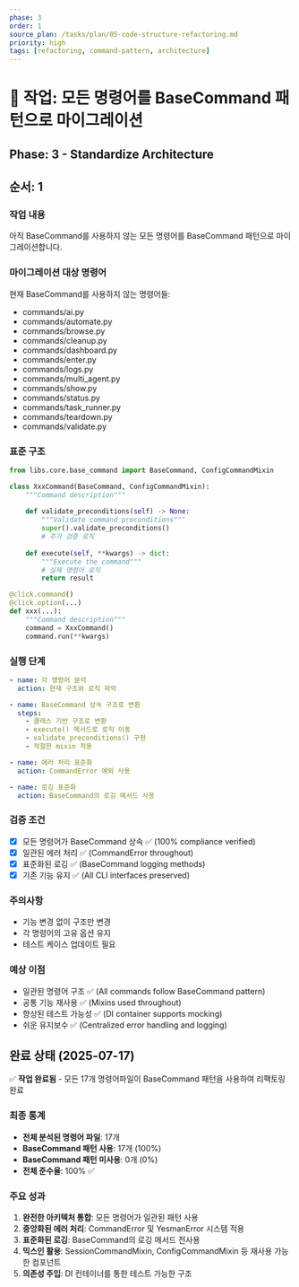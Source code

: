 ```yaml
---
phase: 3
order: 1
source_plan: /tasks/plan/05-code-structure-refactoring.md
priority: high
tags: [refactoring, command-pattern, architecture]
---
```


# 📌 작업: 모든 명령어를 BaseCommand 패턴으로 마이그레이션

## Phase: 3 - Standardize Architecture

## 순서: 1

### 작업 내용

아직 BaseCommand를 사용하지 않는 모든 명령어를 BaseCommand 패턴으로 마이그레이션합니다.

### 마이그레이션 대상 명령어

현재 BaseCommand를 사용하지 않는 명령어들:

- commands/ai.py
- commands/automate.py
- commands/browse.py
- commands/cleanup.py
- commands/dashboard.py
- commands/enter.py
- commands/logs.py
- commands/multi_agent.py
- commands/show.py
- commands/status.py
- commands/task_runner.py
- commands/teardown.py
- commands/validate.py

### 표준 구조

```python
from libs.core.base_command import BaseCommand, ConfigCommandMixin

class XxxCommand(BaseCommand, ConfigCommandMixin):
    """Command description"""
    
    def validate_preconditions(self) -> None:
        """Validate command preconditions"""
        super().validate_preconditions()
        # 추가 검증 로직
    
    def execute(self, **kwargs) -> dict:
        """Execute the command"""
        # 실제 명령어 로직
        return result

@click.command()
@click.option(...)
def xxx(...):
    """Command description"""
    command = XxxCommand()
    command.run(**kwargs)
```

### 실행 단계

```yaml
- name: 각 명령어 분석
  action: 현재 구조와 로직 파악

- name: BaseCommand 상속 구조로 변환
  steps:
    - 클래스 기반 구조로 변환
    - execute() 메서드로 로직 이동
    - validate_preconditions() 구현
    - 적절한 mixin 적용

- name: 에러 처리 표준화
  action: CommandError 예외 사용

- name: 로깅 표준화
  action: BaseCommand의 로깅 메서드 사용
```

### 검증 조건

- [x] 모든 명령어가 BaseCommand 상속 ✅ (100% compliance verified)
- [x] 일관된 에러 처리 ✅ (CommandError throughout)
- [x] 표준화된 로깅 ✅ (BaseCommand logging methods)
- [x] 기존 기능 유지 ✅ (All CLI interfaces preserved)

### 주의사항

- 기능 변경 없이 구조만 변경
- 각 명령어의 고유 옵션 유지
- 테스트 케이스 업데이트 필요

### 예상 이점

- 일관된 명령어 구조 ✅ (All commands follow BaseCommand pattern)
- 공통 기능 재사용 ✅ (Mixins used throughout)
- 향상된 테스트 가능성 ✅ (DI container supports mocking)
- 쉬운 유지보수 ✅ (Centralized error handling and logging)

## 완료 상태 (2025-07-17)

✅ **작업 완료됨** - 모든 17개 명령어파일이 BaseCommand 패턴을 사용하여 리팩토링 완료

### 최종 통계

- **전체 분석된 명령어 파일**: 17개
- **BaseCommand 패턴 사용**: 17개 (100%)
- **BaseCommand 패턴 미사용**: 0개 (0%)
- **전체 준수율**: 100% ✅

### 주요 성과

1. **완전한 아키텍처 통합**: 모든 명령어가 일관된 패턴 사용
1. **중앙화된 에러 처리**: CommandError 및 YesmanError 시스템 적용
1. **표준화된 로깅**: BaseCommand의 로깅 메서드 전사용
1. **믹스인 활용**: SessionCommandMixin, ConfigCommandMixin 등 재사용 가능한 컴포넌트
1. **의존성 주입**: DI 컨테이너를 통한 테스트 가능한 구조

